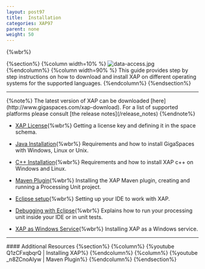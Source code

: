 ```yaml
---
layout: post97
title:  Installation
categories: XAP97
parent: none
weight: 50
---
```


{%wbr%}

{%section%}
{%column width=10% %}
![data-access.jpg](/attachment_files/subject/data-access.png)
{%endcolumn%}
{%column width=90% %}
This guide provides step by step instructions on how to download and install XAP on different operating systems for the supported languages.
{%endcolumn%}
{%endsection%}
<hr/>
{%note%}
The latest version of XAP can be downloaded [here](http://www.gigaspaces.com/xap-download).
For a list of supported platforms please consult [the release notes](/release_notes)
{%endnote%}


- [XAP License](./license-key.html){%wbr%}
Getting a license key and defining it in the space schema.

- [Java Installation](./installation-java.html){%wbr%}
Requirements and how to install GigaSpaces with Windows, Linux or Unix.

- [C++ Installation](./installing-cpp-api-package.html){%wbr%}
Requirements and how to install XAP c++ on Windows and Linux.

- [Maven Plugin](./maven-plugin.html){%wbr%}
Installing the XAP Maven plugin, creating and running a Processing Unit project.

- [Eclipse setup](./setting-up-eclipse-to-work-with-xap.html){%wbr%}
Setting up your IDE to work with XAP.

- [Debugging with Eclipse](./running-and-debugging-within-your-ide.html){%wbr%}
Explains how to run your processing unit inside your IDE or in unit tests.

- [XAP as Windows Service](./running-gigaspaces-as-a-windows-service.html){%wbr%}
Installing XAP as a Windows service.




<hr/>
#### Additional Resources
{%section%}
{%column%}
{%youtube Q1zCFxqbqrQ | Installing XAP%}
{%endcolumn%}
{%column%}
{%youtube _n8ZCnoAIyw | Maven Plugin%}
{%endcolumn%}
{%endsection%}




